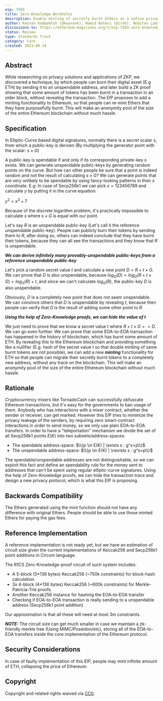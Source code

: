```yaml
---
eip: 7503
title: Zero-Knowledge Wormholes
description: Enable minting of secretly burnt Ethers as a native privacy solution for Ethereum
author: Keyvan Kambakhsh (@keyvank), Hamid Bateni (@irnb), Nobitex Labs <labs@nobitex.ir>
discussions-to: https://ethereum-magicians.org/t/eip-7503-zero-knowledge-wormholes-private-proof-of-burn-ppob/15456
status: Review
type: Standards Track
category: Core
created: 2023-08-14
---
```


## Abstract

While researching on privacy solutions and applications of ZKP, we discovered a technique, 
by which people can burn their digital asset (E.g ETH) by sending it to an unspendable address, 
and later build a ZK proof showing that some amount of tokens has been burnt in a transaction 
in an older block, without revealing the transaction. The EIP proposes to add a minting 
functionality to Ethereum, so that people can re-mint Ethers that they have purposefully burnt.
This will make an anonymity pool of the size of the entire Ethereum blockchain without much hassle.

## Specification

In Elliptic-Curve based digital signatures, normally there is a secret scalar $s$, from which 
a public-key is deriven (By multiplying the generator point with the scalar: $s \times G$)

A public-key is spendable if and only if its corresponding private-key $s$ exists. We can
generate unspendable public-keys by generating random points on the curve. But how can other 
people be sure that a point is indeed random and not the result of calculating $s \times G$?
We can generate points that are very unlikely to be spendable by using fancy-looking patterns 
in their $x$ coordinate. E.g: In case of Secp256k1 we can pick $x=123456789$ and calculate 
$y$ by putting it in the curve equation:

$y^2=x^3+7$

Because of the discrete logarithm problem, it's practically impossible to calculate $s$ where 
$s \times G$ is equal with our point.

Let's say $R$ is an unspendable public-key (Let's call it the reference unspendable public-key). 
People can publicly burn their tokens by sending them to $R$, after doing so, others can indeed 
conclude that they have burnt their tokens, because they can all see the transactions and they 
know that $R$ is unspendable.

***We can derive infinitely many provably-unspendable public-keys from a reference unspendable public-key***

Let's pick a random secret value $t$ and calculate a new point $D=R + t \times G$. We can prove 
that $D$ is also unspendable, because $log_G(D)=log_G(R + t \times G)=log_G(R) + t$, and since 
we can't calculate $log_G(R)$, the public-key $D$ is also unspendable.

Obviously, $D$ is a completely new point that does not seem unspendable. We can convince others 
that $D$ is unspendable by revealing $t$, because then people can verify that $D$ is the result 
of adding some other point to $R$.

***Using the help of Zero-Knowledge proofs, we can hide the value of $t$***

We just need to prove that we know a secret value $t$ where $R + t \times G == D$. We can go even 
further. We can prove that some EOA-to-EOA transaction has happened in the history of 
blockchain, which has burnt some amount of ETH. By revealing this to the Ethereum blockchain and 
providing something like a nullifier (E.g. hash of the secret value $t$ so that double minting of 
same burnt tokens are not possible), we can add a new ***minting*** functionality for ETH so that
people can migrate their secretly burnt tokens to a completely new address, without any trace on 
the blockchain. This will make an anonymity pool of the size of the entire Ethereum blockchain 
without much hassle.

## Rationale

Cryptocurrency mixers like TornadoCash can successfully obfuscate Ethereum transactions, but it's
easy for the governments to ban usage of them. Anybody who has interactions with a mixer contract,
whether the sender or receiver, can get marked. However this EIP tries to minimize the privacy leakage 
of the senders, by requiring zero smart-contract interactions in order to send money, so 
we only use plain EOA-to-EOA transfers. In order to have a "teleportation" mechanism we divide
the set of all Secp256k1 points $E(K)$ into two subsets/address-spaces:

 - The spendable address-space: $\\{p \in E(K) | \exists s : g^s=p\\}$
 - The unspendable address-space: $\\{p \in E(K) | \nexists s : g^s=p\\}$

The spendable/unspendable addresses are not distinguishable, so we can exploit this fact and define
an spendability rule for the money sent to addresses that can't be spent using regular elliptic-curve
signatures. Using the help of Zero-Knowledge proofs, we can hide the transaction trace and design 
a new privacy protocol, which is what this EIP is proposing.

## Backwards Compatibility

The Ethers generated using the mint function should not have any difference with original Ethers.
People should be able to use those minted Ethers for paying the gas fees.

## Reference Implementation

A reference implementation is not ready yet, but we have an estimation of circuit size given the 
current implementations of Keccak256 and Secp256k1 point additions in Circom language.

The R1CS Zero-Knowledge-proof circuit of such system includes:

 - A 5-block (5*136 bytes) Keccak256 (~750k constraints) for block-hash calculation.
 - 3x 4-block (4*136 bytes) Keccak256 (~600k constraints) for Merkle-Patricia-Trie proofs.
 - Another Keccak256 instance for hashing the EOA-to-EOA transfer
 - Checking if EOA-to-EOA transaction is really sending to a unspendable address (Secp256k1 point addition)

Our approximation is that all these will need at most 3m constraints.

***NOTE:*** The circuit size can get much smaller in case we maintain a zk-friendly merkle tree
(Using MiMC/Poseidon/etc), storing all of the EOA-to-EOA transfers inside the core implementation 
of the Ethereum protocol.

## Security Considerations

In case of faulty implementation of this EIP, people may mint infinite amount of ETH, collapsing the price of Ethereum.

## Copyright

Copyright and related rights waived via [CC0](../LICENSE.md).
